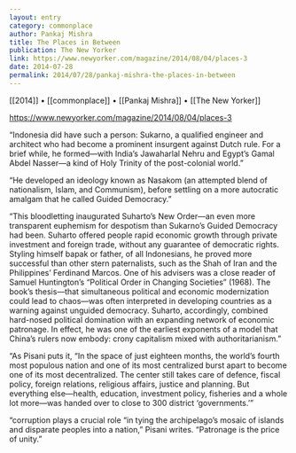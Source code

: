 ```yaml
---
layout: entry
category: commonplace
author: Pankaj Mishra
title: The Places in Between
publication: The New Yorker
link: https://www.newyorker.com/magazine/2014/08/04/places-3
date: 2014-07-28
permalink: 2014/07/28/pankaj-mishra-the-places-in-between
---
```


[[2014]] • [[commonplace]] • [[Pankaj Mishra]] • [[The New Yorker]]

https://www.newyorker.com/magazine/2014/08/04/places-3

“Indonesia did have such a person: Sukarno, a qualified engineer and architect who had become a prominent insurgent against Dutch rule. For a brief while, he formed—with India’s Jawaharlal Nehru and Egypt’s Gamal Abdel Nasser—a kind of Holy Trinity of the post-colonial world.”

“He developed an ideology known as Nasakom (an attempted blend of nationalism, Islam, and Communism), before settling on a more autocratic amalgam that he called Guided Democracy.”

“This bloodletting inaugurated Suharto’s New Order—an even more transparent euphemism for despotism than Sukarno’s Guided Democracy had been. Suharto offered people rapid economic growth through private investment and foreign trade, without any guarantee of democratic rights. Styling himself bapak or father, of all Indonesians, he proved more successful than other stern paternalists, such as the Shah of Iran and the Philippines’ Ferdinand Marcos. One of his advisers was a close reader of Samuel Huntington’s “Political Order in Changing Societies” (1968). The book’s thesis—that simultaneous political and economic modernization could lead to chaos—was often interpreted in developing countries as a warning against unguided democracy. Suharto, accordingly, combined hard-nosed political domination with an expanding network of economic patronage. In effect, he was one of the earliest exponents of a model that China’s rulers now embody: crony capitalism mixed with authoritarianism.”

“As Pisani puts it, “In the space of just eighteen months, the world’s fourth most populous nation and one of its most centralized burst apart to become one of its most decentralized. The center still takes care of defence, fiscal policy, foreign relations, religious affairs, justice and planning. But everything else—health, education, investment policy, fisheries and a whole lot more—was handed over to close to 300 district ‘governments.’”

“corruption plays a crucial role “in tying the archipelago’s mosaic of islands and disparate peoples into a nation,” Pisani writes. “Patronage is the price of unity.”